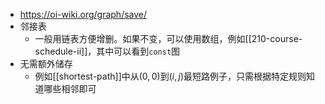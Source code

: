 - https://oi-wiki.org/graph/save/
- 邻接表
  - 一般用链表方便增删。如果不变，可以使用数组，例如[[210-course-schedule-ii]]，其中可以看到`const`图
- 无需额外储存
  - 例如[[shortest-path]]中从$(0,0)$到$(i,j)$最短路例子，只需根据特定规则知道哪些相邻即可